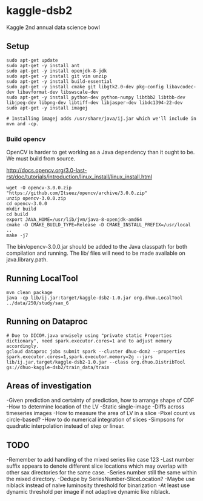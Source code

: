 # kaggle-dsb2
Kaggle 2nd annual data science bowl

## Setup

    sudo apt-get update
    sudo apt-get -y install ant
    sudo apt-get -y install openjdk-8-jdk
    sudo apt-get -y install git vim unzip
    sudo apt-get -y install build-essential
    sudo apt-get -y install cmake git libgtk2.0-dev pkg-config libavcodec-dev libavformat-dev libswscale-dev
    sudo apt-get -y install python-dev python-numpy libtbb2 libtbb-dev libjpeg-dev libpng-dev libtiff-dev libjasper-dev libdc1394-22-dev
    sudo apt-get -y install imagej

    # Installing imagej adds /usr/share/java/ij.jar which we'll include in mvn and -cp.

### Build opencv

OpenCV is harder to get working as a Java dependency than it ought to be. We must build from source.

http://docs.opencv.org/3.0-last-rst/doc/tutorials/introduction/linux_install/linux_install.html

    wget -O opencv-3.0.0.zip "https://github.com/Itseez/opencv/archive/3.0.0.zip"
    unzip opencv-3.0.0.zip
    cd opencv-3.0.0
    mkdir build
    cd build
    export JAVA_HOME=/usr/lib/jvm/java-8-openjdk-amd64
    cmake -D CMAKE_BUILD_TYPE=Release -D CMAKE_INSTALL_PREFIX=/usr/local ..
    make -j7

The bin/opencv-3.0.0.jar should be added to the Java classpath for both compilation and running.
The lib/ files will need to be made available on java.library.path.


## Running LocalTool

    mvn clean package
    java -cp lib/ij.jar:target/kaggle-dsb2-1.0.jar org.dhuo.LocalTool ../data/250/study/sax_6


## Running on Dataproc

    # Due to DICOM.java unwisely using "private static Properties dictionary", need spark.executor.cores=1 and to adjust memory accordingly.
    gcloud dataproc jobs submit spark --cluster dhuo-dcm2 --properties spark.executor.cores=1,spark.executor.memory=2g --jars lib/ij.jar,target/kaggle-dsb2-1.0.jar --class org.dhuo.DistribTool gs://dhuo-kaggle-dsb2/train_data/train

## Areas of investigation

-Given prediction and certainty of prediction, how to arrange shape of CDF
-How to determine location of the LV
  -Static single-image
  -Diffs across timeseries images
-How to measure the area of LV in a slice
  -Pixel count vs circle-based?
-How to do numerical integration of slices
  -Simpsons for quadratic interpolation instead of step or linear.


## TODO

-Remember to add handling of the mixed series like case 123
  -Last number suffix appears to denote different slice locations which may overlap with other sax directories for the same case.
  -Series number still the same within the mixed directory.
  -Dedupe by SeriesNumber-SliceLocation?
-Maybe use niblack instead of naive luminosity threshold for binarization
-At least use dynamic threshold per image if not adaptive dynamic like niblack.
